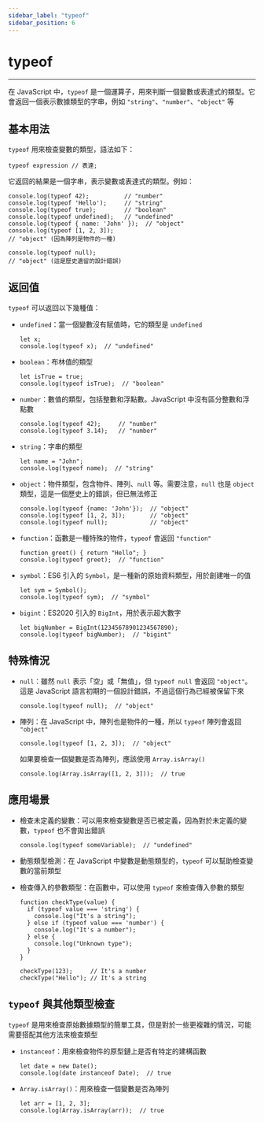 ```yaml
---
sidebar_label: "typeof"
sidebar_position: 6
---
```


# typeof

---

在 JavaScript 中，`typeof` 是一個運算子，用來判斷一個變數或表達式的類型。它會返回一個表示數據類型的字串，例如 `"string"`、`"number"`、`"object"` 等

## 基本用法

`typeof` 用來檢查變數的類型，語法如下：

```
typeof expression // 表達;
```

它返回的結果是一個字串，表示變數或表達式的類型。例如：

```
console.log(typeof 42);          // "number"
console.log(typeof 'Hello');     // "string"
console.log(typeof true);        // "boolean"
console.log(typeof undefined);   // "undefined"
console.log(typeof { name: 'John' });  // "object"
console.log(typeof [1, 2, 3]);   
// "object" (因為陣列是物件的一種)

console.log(typeof null);
// "object" (這是歷史遺留的設計錯誤)
```

## 返回值

`typeof` 可以返回以下幾種值：

- `undefined`：當一個變數沒有賦值時，它的類型是 `undefined`

	```
	let x;
	console.log(typeof x);  // "undefined"
	```

- `boolean`：布林值的類型

	```
	let isTrue = true;
	console.log(typeof isTrue);  // "boolean"
	```

- `number`：數值的類型，包括整數和浮點數。JavaScript 中沒有區分整數和浮點數

	```
	console.log(typeof 42);     // "number"
	console.log(typeof 3.14);   // "number"
	```

- `string`：字串的類型

	```
	let name = "John";
	console.log(typeof name);  // "string"
	```

- `object`：物件類型，包含物件、陣列、`null` 等。需要注意，`null` 也是 `object` 類型，這是一個歷史上的錯誤，但已無法修正

	```
	console.log(typeof {name: 'John'});  // "object"
	console.log(typeof [1, 2, 3]);       // "object"
	console.log(typeof null);            // "object"
	```

- `function`：函數是一種特殊的物件，`typeof` 會返回 `"function"`

	```
	function greet() { return "Hello"; }
	console.log(typeof greet);  // "function"
	```

- `symbol`：ES6 引入的 `Symbol`，是一種新的原始資料類型，用於創建唯一的值

	```
	let sym = Symbol();
	console.log(typeof sym);  // "symbol"
	```

- `bigint`：ES2020 引入的 `BigInt`，用於表示超大數字
	
	```
	let bigNumber = BigInt(12345678901234567890);
	console.log(typeof bigNumber);  // "bigint"
	```

## 特殊情況

- `null`：雖然 `null` 表示「空」或「無值」，但 `typeof null` 會返回 `"object"`。這是 JavaScript 語言初期的一個設計錯誤，不過這個行為已經被保留下來

	```
	console.log(typeof null);  // "object"
	```

- 陣列：在 JavaScript 中，陣列也是物件的一種，所以 `typeof` 陣列會返回 `"object"`

	```
	console.log(typeof [1, 2, 3]);  // "object"
	```

    如果要檢查一個變數是否為陣列，應該使用 `Array.isArray()`

	```
	console.log(Array.isArray([1, 2, 3]));  // true
	```

## 應用場景

- 檢查未定義的變數：可以用來檢查變數是否已被定義，因為對於未定義的變數，`typeof` 也不會拋出錯誤

	```
	console.log(typeof someVariable);  // "undefined"
	```

- 動態類型檢測：在 JavaScript 中變數是動態類型的，`typeof` 可以幫助檢查變數的當前類型
    
- 檢查傳入的參數類型：在函數中，可以使用 `typeof` 來檢查傳入參數的類型

	```
	function checkType(value) {
	  if (typeof value === 'string') {
	    console.log("It's a string");
	  } else if (typeof value === 'number') {
	    console.log("It's a number");
	  } else {
	    console.log("Unknown type");
	  }
	}
	
	checkType(123);     // It's a number
	checkType("Hello"); // It's a string
	```

## `typeof` 與其他類型檢查

`typeof` 是用來檢查原始數據類型的簡單工具，但是對於一些更複雜的情況，可能需要搭配其他方法來檢查類型

- `instanceof`：用來檢查物件的原型鏈上是否有特定的建構函數

	```
	let date = new Date();
	console.log(date instanceof Date);  // true
	```

- `Array.isArray()`：用來檢查一個變數是否為陣列

	```
	let arr = [1, 2, 3];
	console.log(Array.isArray(arr));  // true
	```